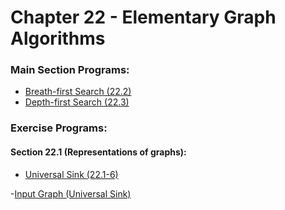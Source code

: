# Chapter 22 - Elementary Graph Algorithms

### Main Section Programs:
- [Breath-first Search (22.2)](https://github.com/pranjalverma/CLRS/blob/master/22.%20Elementary%20Graph%20Algorithms/bfs.cpp)
- [Depth-first Search (22.3)](https://github.com/pranjalverma/CLRS/blob/master/22.%20Elementary%20Graph%20Algorithms/dfs.cpp)

### Exercise Programs:
#### Section 22.1 (Representations of graphs):
- [Universal Sink (22.1-6)](https://github.com/pranjalverma/CLRS/blob/master/22.%20Elementary%20Graph%20Algorithms/universalSink.cpp)

-[Input Graph (Universal Sink)](https://github.com/pranjalverma/CLRS/blob/master/22.%20Elementary%20Graph%20Algorithms/directedGraph%20(universal%20sink).txt)
